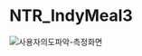 # NTR_IndyMeal3

![사용자의도파악-측정화면](https://github.com/user-attachments/assets/d0edc5eb-06d3-4771-8993-de5cc79244b7)


